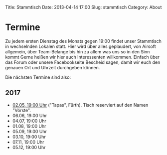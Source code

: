 Title: Stammtisch
Date: 2013-04-14 17:00 
Slug: stammtisch
Category: About

# Termine

Zu jedem ersten Dienstag des Monats gegen 19:00 findet unser Stammtisch in wechselnden Lokalen statt. Hier wird über alles geplaudert, von Airsoft allgemein, über Team-Belange bis hin zu allem was uns so in den Sinn kommt 
Gerne heißen wir hier auch Interessenten willkommen. Einfach über das Forum oder unsere Facebookseite Bescheid sagen, damit wir euch den genauen Ort und Uhrzeit durchgeben können.

Die nächsten Termine sind also:

## 2017

* [02.05, 19:00 Uhr](http://www.nordbayern.de/essen-trinken/gastro-guide/tapas-1.2905935) ("Tapas", Fürth). Tisch reserviert auf den Namen "Vörste".
* 06.06, 19:00 Uhr
* 04.07, 19:00 Uhr
* 01.08, 19:00 Uhr
* 05.09, 19:00 Uhr
* 03.10, 19:00 Uhr
* 07.11, 19:00 Uhr
* 05.12, 19:00 Uhr
